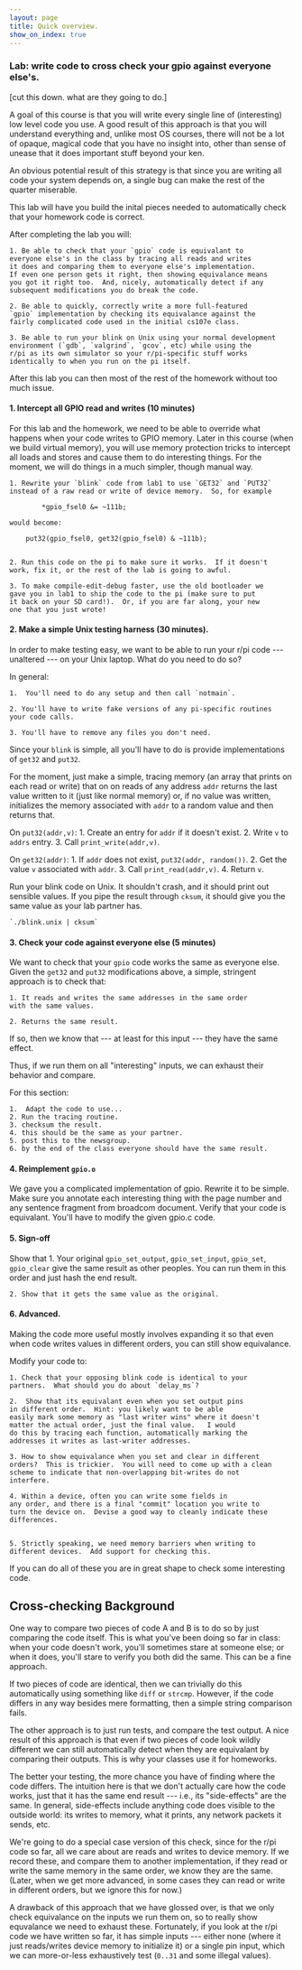 ```yaml
---
layout: page
title: Quick overview.
show_on_index: true
---
```


### Lab: write code to cross check your gpio against everyone else's.

[cut this down.  what are they going to do.]

A goal of this course is that you will write every single line of
(interesting) low level code you use.  A good result of this approach is
that you will understand everything and, unlike most OS courses, there
will not be a lot of opaque, magical code that you have no insight into,
other than sense of unease that it does important stuff beyond your ken.

An obvious potential result of this strategy is that since you
are writing all code your system depends on, a single bug can
make the rest of the quarter miserable.  

This lab will have you build the inital pieces needed to automatically
check that your homework code is correct.

After completing the lab you will:

	1. Be able to check that your `gpio` code is equivalant to
	everyone else's in the class by tracing all reads and writes
	it does and comparing them to everyone else's implementation.
	If even one person gets it right, then showing equivalance means
	you got it right too.  And, nicely, automatically detect if any
	subsequent modifications you do break the code.

	2. Be able to quickly, correctly write a more full-featured
	`gpio` implementation by checking its equivalance against the
	fairly complicated code used in the initial cs107e class.

	3. Be able to run your blink on Unix using your normal development
	environment (`gdb`, `valgrind`, `gcov`, etc) while using the
	r/pi as its own simulator so your r/pi-specific stuff works
	identically to when you run on the pi itself.


After this lab you can then most of the rest of the homework without too
much issue.

#### 1. Intercept all GPIO read and writes (10 minutes)

For this lab and the homework, we need to be able to override what
happens when your code writes to GPIO memory.  Later in this course
(when we build virtual memory), you will use memory protection tricks to
intercept all loads and stores and cause them to do interesting things.
For the moment, we will do things in a much simpler, though manual way.

	1. Rewrite your `blink` code from lab1 to use `GET32` and `PUT32`
	instead of a raw read or write of device memory.  So, for example

	     	*gpio_fsel0 &= ~111b;

	would become:

		put32(gpio_fsel0, get32(gpio_fsel0) & ~111b);


	2. Run this code on the pi to make sure it works.  If it doesn't
	work, fix it, or the rest of the lab is going to awful.  

	3. To make compile-edit-debug faster, use the old bootloader we
	gave you in lab1 to ship the code to the pi (make sure to put
	it back on your SD card!).  Or, if you are far along, your new
	one that you just wrote!

#### 2. Make a simple Unix testing harness (30 minutes).

In order to make testing easy, we want to be able to run your r/pi code ---
unaltered --- on your Unix laptop.  What do you need to do so?  

In general:
	
	1.  You'll need to do any setup and then call `notmain`.

	2. You'll have to write fake versions of any pi-specific routines
	your code calls.  
	
	3. You'll have to remove any files you don't need. 

Since your `blink` is simple, all you'll have to do is provide
implementations of `get32` and `put32`.  

For the moment, just make a simple, tracing memory (an array that prints
on each read or write) that on on reads of any
address `addr` returns the last value written to it (just like normal
memory) or, if no value was written, initializes the memory associated
with `addr` to a random value and then returns that.

On `put32(addr,v)`: 
	1. Create an entry for `addr` if it doesn't exist.
	2. Write `v` to `addrs` entry.
	3. Call `print_write(addr,v)`.

On `get32(addr)`:
	1. If `addr` does not exist, `put32(addr, random())`.
	2. Get the value `v` associated with `addr`.
	3. Call `print_read(addr,v)`.
	4. Return `v`.

Run your blink code on Unix.  It shouldn't crash, and it should print out
sensible values.  If you pipe the result through `cksum`, it should give
you the same value as your lab partner has.

	`./blink.unix | cksum`


#### 3. Check your code against everyone else (5 minutes)


We want to check that your `gpio` code works the same as everyone
else.  Given the `get32` and `put32` modifications above, a 
simple, stringent approach is to check that:

	1. It reads and writes the same addresses in the same order 
	with the same values.

	2. Returns the same result.  


If so, then we know that --- at least for this input --- they have the
same effect.

Thus, if we run them on all "interesting" inputs, we can exhaust their
behavior and compare.

For this section:

	1.  Adapt the code to use...
	2. Run the tracing routine.
	3. checksum the result.
	4. this should be the same as your partner.
	5. post this to the newsgroup.
	6. by the end of the class everyone should have the same result.

#### 4. Reimplement `gpio.o`

We gave you a complicated implementation of gpio.  Rewrite it to be
simple.  Make sure you annotate each interesting thing with the page
number and any sentence fragment from broadcom document.   Verify that
your code is equivalant.  You'll have to modify the given gpio.c code.


#### 5. Sign-off

Show that
	1. Your original `gpio_set_output`, `gpio_set_input`, `gpio_set`,
	`gpio_clear` give the same result as other peoples.  You can
	run them in this order and just hash the end result.

	2. Show that it gets the same value as the original.

#### 6. Advanced.

Making the code more useful mostly involves expanding it so that 
even when code writes values in different orders, you can still
show equivalance.

Modify your code to:

	1. Check that your opposing blink code is identical to your 
	partners.  What should you do about `delay_ms`?

	2.  Show that its equivalant even when you set output pins
	in different order.  Hint: you likely want to be able 
	easily mark some memory as "last writer wins" where it doesn't
	matter the actual order, just the final value.   I would 
	do this by tracing each function, automatically marking the 
	addresses it writes as last-writer addresses.

	3. How to show equivalance when you set and clear in different
	orders?  This is trickier.  You will need to come up with a clean
	scheme to indicate that non-overlapping bit-writes do not 
	interfere.

	4. Within a device, often you can write some fields in 
	any order, and there is a final "commit" location you write to
	turn the device on.  Devise a good way to cleanly indicate these
	differences.


	5. Strictly speaking, we need memory barriers when writing to
	different devices.  Add support for checking this.

If you can do all of these you are in great shape to check some
interesting code.

Cross-checking Background
---------------------------------------------------------------------

One way to compare two pieces of code A and B is to do so by just
comparing the code itself.    This is what you've been doing so far
in class: when your code doesn't work, you'll sometimes stare at 
someone else; or when it does, you'll stare to verify you both did 
the same.  This can be a fine approach.

If two pieces of code are identical, then we can trivially do this
automatically using something like `diff` or `strcmp`.  However, if the
code differs in any way besides mere formatting, then a simple string
comparison fails.

The other approach is to just run tests, and compare the test output.
A nice result of this approach is that even if two pieces of code
look wildly different we can still automatically detect when they are
equivalant by comparing their outputs.  This is why your classes use
it for homeworks.

The better your testing, the more chance you have of finding where
the code differs.  The intuition here is that we don't actually care
how the code works, just that it has the same end result --- i.e., its
"side-effects" are the same.  In general, side-effects include anything
code does visible to the outside world: its writes to memory, what it
prints, any network packets it sends, etc.

We're going to do a special case version of this check, since for the r/pi
code so far, all we care about are reads and writes to device memory.
If we record these, and compare them to another implementation, if
they read or write the same memory in the same order, we know they are
the same.  (Later, when we get more advanced, in some cases they can
read or write in different orders, but we ignore this for now.)

A drawback of this approach that we have glossed over, is that we
only check equivalance on the inputs we run them on, so to really show
equvalance we need to exhaust these.  Fortunately, if you look at the
r/pi code we have written so far, it has simple inputs --- either none
(where it just reads/writes device memory to initialize it) or a single
pin input, which we can more-or-less exhaustively test (`0..31` and some
illegal values).
